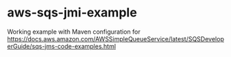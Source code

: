 # aws-sqs-jmi-example
Working example with Maven configuration for https://docs.aws.amazon.com/AWSSimpleQueueService/latest/SQSDeveloperGuide/sqs-jms-code-examples.html

